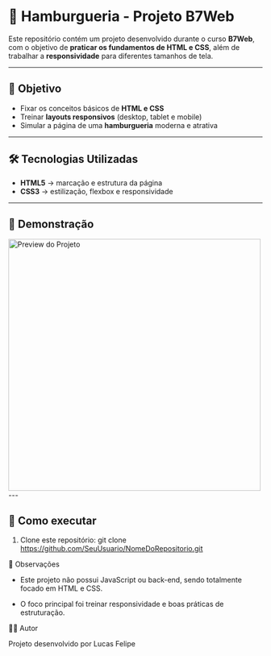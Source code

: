 # 🍔 Hamburgueria - Projeto B7Web

Este repositório contém um projeto desenvolvido durante o curso **B7Web**, com o objetivo de **praticar os fundamentos de HTML e CSS**, além de trabalhar a **responsividade** para diferentes tamanhos de tela.  

---

## 🎯 Objetivo
- Fixar os conceitos básicos de **HTML e CSS**  
- Treinar **layouts responsivos** (desktop, tablet e mobile)  
- Simular a página de uma **hamburgueria** moderna e atrativa  

---

## 🛠️ Tecnologias Utilizadas
- **HTML5** → marcação e estrutura da página  
- **CSS3** → estilização, flexbox e responsividade  

---

## 📸 Demonstração

<img src="assets/imgs/demontração.png" alt="Preview do Projeto" width="500">
---

## 🚀 Como executar
1. Clone este repositório:
   git clone https://github.com/SeuUsuario/NomeDoRepositorio.git

📌 Observações

- Este projeto não possui JavaScript ou back-end, sendo totalmente focado em HTML e CSS.

- O foco principal foi treinar responsividade e boas práticas de estruturação.

👨‍💻 Autor

Projeto desenvolvido por Lucas Felipe
